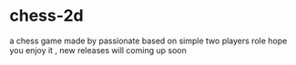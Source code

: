 # chess-2d
a chess game made by passionate based on simple two players role
 hope you enjoy it , new releases will coming up soon 
